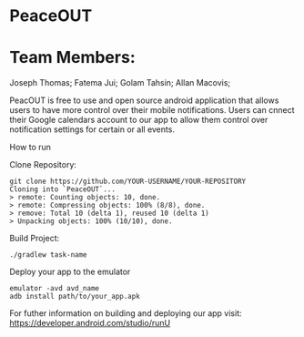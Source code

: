 # PeaceOUT
# Team Members:
 Joseph Thomas;
 Fatema Jui;
 Golam Tahsin;
 Allan Macovis;
 
 
PeacOUT is free to use and open source android application that allows users to have more control over their mobile notifications. Users can cnnect their Google calendars account to our app to allow them control over notification settings for certain or all events.

How to run

Clone Repository:

    git clone https://github.com/YOUR-USERNAME/YOUR-REPOSITORY
    Cloning into `PeaceOUT`...
    > remote: Counting objects: 10, done.
    > remote: Compressing objects: 100% (8/8), done.
    > remove: Total 10 (delta 1), reused 10 (delta 1)
    > Unpacking objects: 100% (10/10), done.

Build Project:

    ./gradlew task-name
    
Deploy your app to the emulator

    emulator -avd avd_name
    adb install path/to/your_app.apk

For futher information on building and deploying our app visit: https://developer.android.com/studio/runU
